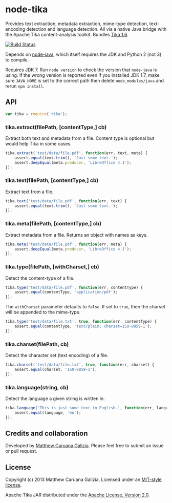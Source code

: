 # node-tika #

Provides text extraction, metadata extraction, mime-type detection, text-encoding detection and language detection. All via a native Java bridge with the Apache Tika content-analysis toolkit. Bundles [Tika 1.6](http://tika.apache.org/1.6/index.html).

[![Build Status](https://travis-ci.org/mattcg/node-tika.png?branch=master)](https://travis-ci.org/mattcg/node-tika)

Depends on [node-java](https://github.com/joeferner/node-java), which itself requires the JDK and Python 2 (not 3) to compile.

Requires JDK 7. Run `node version` to check the version that `node-java` is using. If the wrong version is reported even if you installed JDK 1.7, make sure `JAVA_HOME` is set to the correct path then delete `node_modules/java` and rerun `npm install`.

## API ##

```javascript
var tika = require('tika');
```

### tika.extract(filePath, [contentType,] cb) ###

Extract both text and metadata from a file. Content type is optional but would help Tika in some cases.

```javascript
tika.extract('test/data/file.pdf', function(err, text, meta) {
	assert.equal(text.trim(), 'Just some text.');
	assert.deepEqual(meta.producer, 'LibreOffice 4.1');
});
```

### tika.text(filePath, [contentType,] cb) ###

Extract text from a file.

```javascript
tika.text('test/data/file.pdf', function(err, text) {
	assert.equal(text.trim(), 'Just some text.');
});
```

### tika.meta(filePath, [contentType,] cb) ###

Extract metadata from a file. Returns an object with names as keys.

```javascript
tika.meta('test/data/file.pdf', function(err, meta) {
	assert.deepEqual(meta.producer, 'LibreOffice 4.1');
});
```

### tika.type(filePath, [withCharset,] cb) ###

Detect the content-type of a file.

```javascript
tika.type('test/data/file.pdf', function(err, contentType) {
	assert.equal(contentType, 'application/pdf');
});
```

The `withCharset` parameter defaults to `false`. If set to `true`, then the charset will be appended to the mime-type.

```javascript
tika.type('test/data/file.txt', true, function(err, contentType) {
	assert.equal(contentType, 'text/plain; charset=ISO-8859-1');
});
```

### tika.charset(filePath, cb) ###

Detect the character set (text encoding) of a file.

```javascript
tika.charset('test/data/file.txt', true, function(err, charset) {
	assert.equal(charset, 'ISO-8859-1');
});
```

### tika.language(string, cb) ###

Detect the language a given string is written in.

```javascript
tika.language('This is just some text in English.', function(err, language, reasonablyCertain) {
	assert.equal(language, 'en');
});
```

## Credits and collaboration ##

Developed by [Matthew Caruana Galizia](https://twitter.com/mcaruanagalizia). Please feel free to submit an issue or pull request.

## License ##

Copyright (c) 2013 Matthew Caruana Galizia. Licensed under an [MIT-style license](http://mattcg.mit-license.org).

Apache Tika JAR distributed under the [Apache License, Version 2.0](http://www.apache.org/licenses/LICENSE-2.0).
